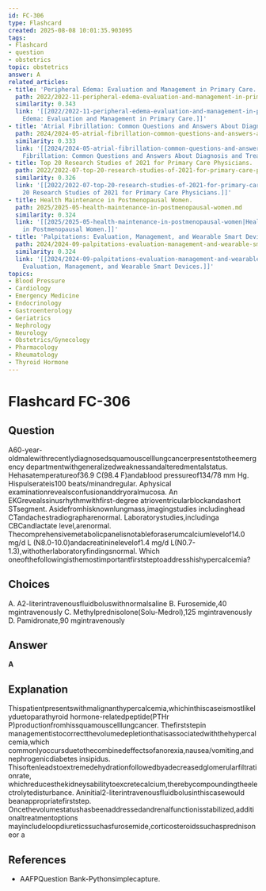 ```yaml
---
id: FC-306
type: Flashcard
created: 2025-08-08 10:01:35.903095
tags:
- Flashcard
- question
- obstetrics
topic: obstetrics
answer: A
related_articles:
- title: 'Peripheral Edema: Evaluation and Management in Primary Care.'
  path: 2022/2022-11-peripheral-edema-evaluation-and-management-in-primary-care.md
  similarity: 0.343
  link: '[[2022/2022-11-peripheral-edema-evaluation-and-management-in-primary-care|Peripheral
    Edema: Evaluation and Management in Primary Care.]]'
- title: 'Atrial Fibrillation: Common Questions and Answers About Diagnosis and Treatment.'
  path: 2024/2024-05-atrial-fibrillation-common-questions-and-answers-about-diagn.md
  similarity: 0.333
  link: '[[2024/2024-05-atrial-fibrillation-common-questions-and-answers-about-diagn|Atrial
    Fibrillation: Common Questions and Answers About Diagnosis and Treatment.]]'
- title: Top 20 Research Studies of 2021 for Primary Care Physicians.
  path: 2022/2022-07-top-20-research-studies-of-2021-for-primary-care-physicians.md
  similarity: 0.326
  link: '[[2022/2022-07-top-20-research-studies-of-2021-for-primary-care-physicians|Top
    20 Research Studies of 2021 for Primary Care Physicians.]]'
- title: Health Maintenance in Postmenopausal Women.
  path: 2025/2025-05-health-maintenance-in-postmenopausal-women.md
  similarity: 0.324
  link: '[[2025/2025-05-health-maintenance-in-postmenopausal-women|Health Maintenance
    in Postmenopausal Women.]]'
- title: 'Palpitations: Evaluation, Management, and Wearable Smart Devices.'
  path: 2024/2024-09-palpitations-evaluation-management-and-wearable-smart-device.md
  similarity: 0.324
  link: '[[2024/2024-09-palpitations-evaluation-management-and-wearable-smart-device|Palpitations:
    Evaluation, Management, and Wearable Smart Devices.]]'
topics:
- Blood Pressure
- Cardiology
- Emergency Medicine
- Endocrinology
- Gastroenterology
- Geriatrics
- Nephrology
- Neurology
- Obstetrics/Gynecology
- Pharmacology
- Rheumatology
- Thyroid Hormone
---
```


# Flashcard FC-306

## Question

A60-year-oldmalewithrecentlydiagnosedsquamouscelllungcancerpresentstotheemergency departmentwithgeneralizedweaknessandalteredmentalstatus. Hehasatemperatureof36.9 C(98.4 F)andablood pressureof134/78 mm Hg. Hispulserateis100 beats/minandregular. Aphysical examinationrevealsconfusionanddryoralmucosa. An EKGrevealssinusrhythmwithfirst-degree atrioventricularblockandashort STsegment. Asidefromhisknownlungmass,imagingstudies includinghead CTandachestradiographarenormal. Laboratorystudies,includinga CBCandlactate level,arenormal. Thecomprehensivemetabolicpanelisnotableforaserumcalciumlevelof14.0 mg/d L (N8.0-10.0)andacreatininelevelof1.4 mg/d L(N0.7-1.3),withotherlaboratoryfindingsnormal. Which oneofthefollowingisthemostimportantfirststeptoaddresshishypercalcemia?

## Choices

A. A2-literintravenousfluidboluswithnormalsaline
B. Furosemide,40 mgintravenously
C. Methylprednisolone(Solu-Medrol),125 mgintravenously
D. Pamidronate,90 mgintravenously

## Answer

**A**

## Explanation

Thispatientpresentswithmalignanthypercalcemia,whichinthiscaseismostlikelyduetoparathyroid hormone-relatedpeptide(PTHr P)productionfromhissquamouscelllungcancer. Thefirststepin managementistocorrectthevolumedepletionthatisassociatedwiththehypercalcemia,which commonlyoccursduetothecombinedeffectsofanorexia,nausea/vomiting,andnephrogenicdiabetes insipidus. Thisoftenleadstoextremedehydrationfollowedbyadecreasedglomerularfiltrationrate, whichreducesthekidneysabilitytoexcretecalcium,therebycompoundingtheelectrolytedisturbance. Aninitial2-literintravenousfluidbolusinthiscasewould beanappropriatefirststep. Oncethevolumestatushasbeenaddressedandrenalfunctionisstabilized,additionaltreatmentoptions mayincludeloopdiureticssuchasfurosemide,corticosteroidssuchasprednisoneor a

## References

- AAFPQuestion Bank-Pythonsimplecapture.

